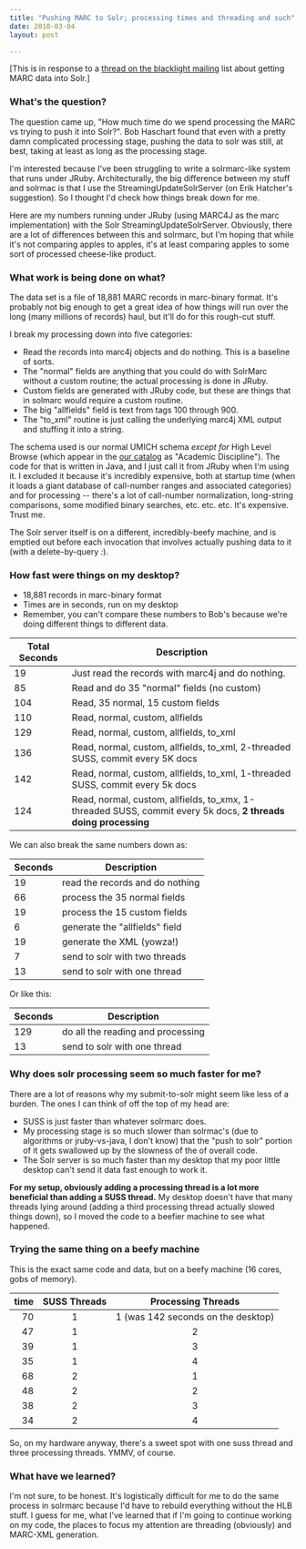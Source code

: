 ```yaml
---
title: "Pushing MARC to Solr; processing times and threading and such"
date: 2010-03-04
layout: post

---
```


[This is in response to a [thread on the blacklight mailing](http://groups.google.com/group/blacklight-development/browse_thread/thread/672b7269ada16a61?hl=en) list about getting MARC data into Solr.]

### What's the question?

The question came up, "How much time do we spend processing the MARC vs trying to push it into Solr?". Bob Haschart found that even with a pretty damn complicated processing stage, pushing the data to solr was still, at best,
taking at least as long as the processing stage.

I'm interested because I've been struggling to write a solrmarc-like system that runs under JRuby. Architecturally, the big difference between my stuff and solrmac is that I use the StreamingUpdateSolrServer (on Erik Hatcher's suggestion). So I thought I'd check how things break down for me.

Here are my numbers running under JRuby (using MARC4J as the marc
implementation) with the Solr StreamingUpdateSolrServer. Obviously, there are
a lot of differences between this and solrmarc, but I'm hoping that while it's
not comparing apples to apples, it's at least comparing apples to some sort of
processed cheese-like product.

### What work is being done on what?

The data set is a file of 18,881 MARC records in marc-binary format. It's
probably not big enough to get a great idea of how things will run over the
long (many millions of records) haul, but it'll do for this rough-cut stuff.

I break my processing down into five categories:

* Read the records into marc4j objects and do nothing. This is a baseline of sorts.
* The "normal" fields are anything that you could do with SolrMarc without a
custom routine; the actual processing is done in JRuby.
* Custom fields are generated with JRuby code, but these are things that in solmarc would require a custom routine.
* The big "allfields" field is text from tags 100 through 900.
* The "to_xml" routine is just calling the underlying marc4j XML output and stuffing it into a string.

The schema used is our normal UMICH schema *except for* High Level Browse
(which appear in the [our catalog](http://mirlyn.lib.umich.edu/) as "Academic
Discipline"). The code for that is written in Java, and I just call it from
JRuby when I'm using it. I excluded it because it's incredibly expensive, both at startup time (when it loads a giant database of call-number ranges and associated categories) and for processing -- there's a lot of call-number normalization, long-string comparisons, some modified binary searches, etc. etc. etc. It's expensive. Trust me.

The Solr server itself is on a different, incredibly-beefy machine, and is
emptied out before each invocation that involves actually pushing data to it (with a delete-by-query *:*).

### How fast were things on my desktop?

* 18,881 records in marc-binary format
* Times are in seconds, run on my desktop
* Remember, you can't compare these numbers to Bob's because we're doing
different things to different data.

|Total Seconds  | Description |
|------- | -------------- |
| 19 | Just read the records with marc4j and do nothing.|
| 85 | Read and do 35 "normal" fields (no custom)|
|104 | Read, 35 normal, 15 custom fields|
|110 | Read, normal, custom, allfields|
|129 | Read, normal, custom, allfields, to_xml|
|136 | Read, normal, custom, allfields, to_xml, 2-threaded SUSS, commit every 5K docs|
|142 | Read, normal, custom, allfields, to_xml, 1-threaded SUSS, commit every 5k docs|
|124 |Read, normal, custom, allfields, to_xmx, 1-threaded SUSS, commit every 5k docs, **2 threads doing processing**|

We can also break the same numbers down as:

Seconds | Description
-------- | -----------
  19 | read the records and do nothing
  66 | process the 35 normal fields
  19 | process the 15 custom fields
   6 | generate the "allfields" field
  19 | generate the XML (yowza!)
   7 | send to solr with two threads
  13 | send to solr with one thread

Or like this:

Seconds | Description
--------| -----------
 129 | do all the reading and processing
  13 | send to solr with one thread

### Why does solr processing seem so much faster for me?

There are a lot of reasons why my submit-to-solr might seem like less of a
burden. The ones I can think of off the top of my head are:

* SUSS is just faster than whatever solrmarc does.
* My processing stage is so much slower than solrmac's (due to algorithms or jruby-vs-java, I don't know) that the "push to solr" portion of it gets swallowed up by the slowness of the of overall code.
* The Solr server is so much faster than my desktop that my poor little
  desktop can't send it data fast enough to work it.

**For my setup, obviously adding a processing thread is a lot more beneficial
than adding a SUSS thread.** My desktop doesn't have that many threads lying around (adding a third processing thread actually slowed things down), so I moved the code to a beefier machine to see what happened.

### Trying the same thing on a beefy machine

This is the exact same code and data, but on a beefy machine (16 cores, gobs
of memory).

time   |  SUSS Threads  |   Processing Threads
-----: | :--------------: | :-------------------:
70    |    1      |    1     (was 142 seconds on the desktop)
47    |    1      |    2
39    |    1      |    3
35    |    1      |    4
68    |    2      |    1
48    |    2      |    2
38    |    2      |    3
34    |    2      |    4

So, on my hardware anyway, there's a sweet spot with one suss thread and
three processing threads. YMMV, of course.

### What have we learned?

I'm not sure, to be honest. It's logistically difficult for me to do the same
process in solrmarc because I'd have to rebuild everything without the HLB stuff. I guess for me, what I've learned that if I'm going to continue working
on my code, the places to focus my attention are threading (obviously) and MARC-XML generation.
